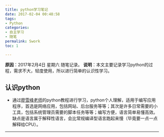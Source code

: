 ```yaml
---
title: python学习笔记
date: 2017-02-04 00:48:58
tags:
- Python
categories:
- 自主学习
- 随笔
permalink: Swork
toc: 1

---
```

**原因**：2017年2月4日 星期六 随笔记录。
**说明**：本文主要记录学习python的过程，需求不大，轻度使用，所以进行简单的认识性学习。

<!-- more -->

## 认识python

- 通过[廖雪峰老师](http://www.liaoxuefeng.com/wiki/0014316089557264a6b348958f449949df42a6d3a2e542c000)的python教程进行学习，python个人理解，适用于编写应用程序，首选是网络应用，包括网站、后台服务等等；其次是许多日常需要的小工具，包括系统管理员需要的脚本任务等等；编写方便，语言简单易懂高效。缺点是语言属于解释性语言，会比常规编译型语言跑起来慢（毕竟要一点一点解释给CPU）。

---